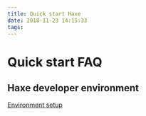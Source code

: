 ```yaml
---
title: Quick start Haxe 
date: 2018-11-23 14:15:33
tags:
---
```


# Quick start FAQ

## Haxe developer environment

[Environment setup](https://www.koonsolo.com/news/haxe-development-environment-setup/)